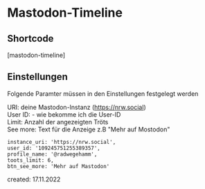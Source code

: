 # Mastodon-Timeline

## Shortcode

[mastodon-timeline]

## Einstellungen

Folgende Paramter müssen in den Einstellungen festgelegt werden

URI:    deine Mastodon-Instanz  (https://nrw.social)  
User ID:  - wie bekomme ich die User-ID  
Limit: Anzahl der angezeigten Tröts  
See more: Text für die Anzeige z.B "Mehr auf Mostodon"  

    instance_uri: 'https://nrw.social',
    user_id: '109245751255389357',
    profile_name: '@radwegehamm',
    toots_limit: 6,
    btn_see_more: 'Mehr auf Mastodon'





created: 17.11.2022  

